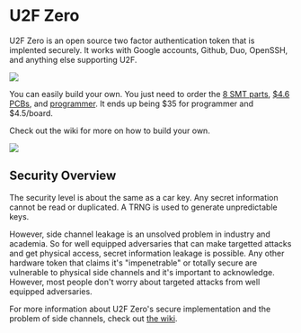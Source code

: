 

U2F Zero
========

U2F Zero is an open source two factor authentication token that is implented securely.  It works with Google accounts, Github, Duo, OpenSSH, and anything else supporting U2F.

![](http://i.imgur.com/lL3VLz1.jpg)


You can easily build your own.  You just need to order the 
[8 SMT parts](https://github.com/conorpp/u2f-zero/wiki/Parts-List#smt-parts), [$4.6 PCBs](https://oshpark.com/shared_projects/Rq9evtm7), and [programmer](http://www.digikey.com/product-detail/en/silicon-labs/DEBUGADPTR1-USB/336-1182-ND/807653).
It ends up being $35 for programmer and $4.5/board.  

Check out the wiki for more on how to build your own.

![](http://i.imgur.com/s8VcUNT.jpg)

Security Overview
-----------------

The security level is about the same as a car key.  Any secret information cannot be read or duplicated.  A TRNG is used to generate unpredictable keys.  

However, side channel leakage is an unsolved problem in industry and academia.  So for well equipped adversaries that can make targetted attacks and get physical access, secret information leakage is possible.  Any other hardware token that claims it's "impenetrable" or totally secure are vulnerable to physical side channels and it's important to acknowledge.  However, most people don't worry about targeted attacks from well equipped adversaries.

For more information about U2F Zero's secure implementation and the problem of side channels, check out [the wiki](https://github.com/conorpp/u2f-zero/wiki/Security-Overview).


